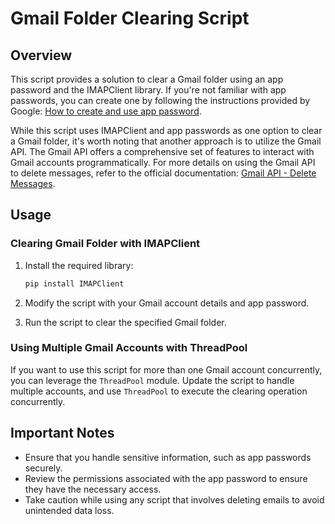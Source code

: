 # Gmail Folder Clearing Script

## Overview

This script provides a solution to clear a Gmail folder using an app password and the IMAPClient library. If you're not familiar with app passwords, you can create one by following the instructions provided by Google: [How to create and use app password](https://support.google.com/mail/answer/185833?hl=en).

While this script uses IMAPClient and app passwords as one option to clear a Gmail folder, it's worth noting that another approach is to utilize the Gmail API. The Gmail API offers a comprehensive set of features to interact with Gmail accounts programmatically. For more details on using the Gmail API to delete messages, refer to the official documentation: [Gmail API - Delete Messages](https://developers.google.com/gmail/api/reference/rest/v1/users.messages/delete).

## Usage

### Clearing Gmail Folder with IMAPClient

1. Install the required library:

    ```bash
    pip install IMAPClient
    ```

2. Modify the script with your Gmail account details and app password.

3. Run the script to clear the specified Gmail folder.

### Using Multiple Gmail Accounts with ThreadPool

If you want to use this script for more than one Gmail account concurrently, you can leverage the `ThreadPool` module. Update the script to handle multiple accounts, and use `ThreadPool` to execute the clearing operation concurrently.

## Important Notes

- Ensure that you handle sensitive information, such as app passwords securely.
- Review the permissions associated with the app password to ensure they have the necessary access.
- Take caution while using any script that involves deleting emails to avoid unintended data loss.